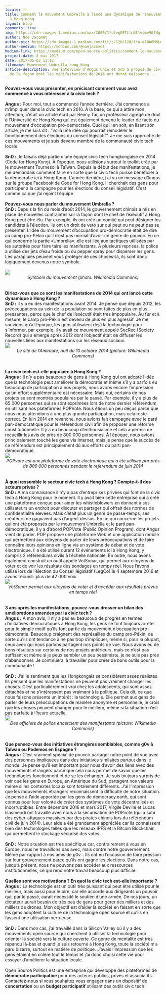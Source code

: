 ```yaml
---
locale: fr
title: Comment le mouvement Umbrella a lancé une dynamique de renouveau démocratique
  à Hong Kong
layout: blog
comments: true
img: https://cdn-images-1.medium.com/max/2000/1*utvgKETLtcNt1vlmv96fMg.png
author: Noe Jacomet
author-pic: https://cdn-images-1.medium.com/fit/c/120/120/1*A-aABA8MNLeKXIpYLu4IUA.jpeg
author-medium: https://medium.com/@noejacomet
Medium-link: https://medium.com/open-source-politics/comment-le-mouvement-umbrella-a-lanc%C3%A9-une-dynamique-de-renouveau-d%C3%A9mocratique-%C3%A0-hong-kong-46367c71603f
project-date: 3 mai 2017
date: 2017-05-03 11:12
filename: Mouvement_Umbrella_hong_Kong
article-description: Une interview d’Angus Chiu et SnD à propos de civicdata.hk et
  de la façon dont les manifestations de 2014 ont donné naissance...
---
```

<div class="blogcontent">
<b>Pouvez-vous vous présenter, en précisant comment vous avez commencé à vous intéresser à la civic tech ?</b>
<br><br>
<b>Angus :</b> Pour moi, tout a commencé l’année dernière. J’ai commencé à m’impliquer dans la civic tech en 2016. À la base, ce qui a attiré mon attention, c’était un article écrit par Benny Tai, un professeur agrégé de droit à l’Université de Hong Kong qui est également devenu le leader de facto du mouvement d’occupation pro-démocratie. Quoi qu’il en soit, en lisant son article, je me suis dit : “voilà une idée qui pourrait remodeler le fonctionnement des élections du conseil législatif”. Je me suis rapproché de ces mouvements et je suis devenu membre de la communauté civic tech locale.
<br><br>
<b>SnD :</b> Je faisais déjà partie d’une équipe civic tech hongkongaise en 2014 (Code for Hong Kong). À l’époque, nous utilisions surtout le toolkit créé par le mouvement Tournesol à Taïwan. Depuis le début des manifestations, je me demandais comment faire en sorte que la civic tech puisse bénéficier à la démocratie ici à Hong Kong. L’année dernière, j’ai vu un message d’Angus sur le groupe Facebook de Code for Hong Kong. Il cherchait des gens pour participer à la campagne pour les élections du conseil législatif. C’est comme ça que j’ai rejoint l’équipe.
<br><br>
<b>Pouvez-vous nous parler du mouvement Umbrella ?</b>
<br>
<b>SnD :</b> Depuis la fin du mois d’août 2014, le gouvernement chinois a mis en place de nouvelles contraintes sur la façon dont le chef de l’exécutif à Hong Kong peut être élu. Par exemple, ils ont créé un comité qui peut désigner les candidats à l’élection. Ils ont un droit de veto sur qui peut ou ne peut pas se présenter. L’idée du mouvement d’occupation pro-démocratie était de dire au camp pro-Pékin qu’il n’est pas normal d’avoir ce genre de pouvoir. En ce qui concerne la partie «Umbrella», elle est liée aux tactiques utilisées par les autorités pour faire taire les manifestants. À plusieurs reprises, la police a utilisé des jets d’eau froide ou du pepper spray pour disperser les gens. Les parapluies peuvent vous protéger de ces choses-là, ils sont donc logiquement devenus notre symbole.
<br><br>
<img src="https://cdn-images-1.medium.com/max/960/1*bLFIjTAqjz0COp5LDLK8ig.png"><center><i>Symbole du mouvement (photo: Wikimedia Commons)</i></center>
<br><br>
<b>Diriez-vous que ce sont les manifestations de 2014 qui ont lancé cette dynamique à Hong Kong ?</b>
<br>
<b>SnD :</b> Il y a eu des manifestations avant 2014. Je pense que depuis 2012, les préoccupations au sein de la population se sont faites de plus en plus pressantes, parce que le chef de l’exécutif était très impopulaire. Au fur et à mesure, le camp pro-Pékin est devenu de plus en plus agressif. Je me souviens qu’à l’époque, les gens utilisaient déjà la technologie pour s’informer, par exemple, il y avait ce mouvement appelé SocRec (Society Record) qui a émergé après 2012 dont l’objectif était de diffuser les nouvelles liées aux manifestations sur les réseaux sociaux.
<br>
<img src="https://cdn-images-1.medium.com/max/960/1*5UMOT7D58hl9wH92vXkCEw.jpeg"><center><i>Le site de l’Amirauté, nuit du 10 octobre 2014 (picture: Wikimedia Commons)</i></center>
<br><br>
<b>La civic tech est-elle populaire à Hong Kong ?</b>
<br>
<b>Angus :</b> Il n’y a pas beaucoup de gens à Hong Kong qui ont adopté l’idée que la technologie peut améliorer la démocratie et même s’il y a parfois eu beaucoup de participation à nos projets, nous avons encore l’impression qu’un effort supplémentaire est nécessaire. Mais oui, certains de nos projets se sont montrés populaires par le passé. Par exemple, il y a plus de 65 000 personnes qui se sont exprimées lors de notre dernier référendum, en utilisant nos plateformes POPVote. Nous étions un peu déçus parce que nous nous attendions à une plus grande participation, mais cela reste correct. En juin 2014 en revanche, nous avions fait campagne avec le parti pan-démocratique pour le référendum civil afin de proposer une réforme constitutionnelle. Il y a eu beaucoup d’enthousiasme et cela a permis de recueillir les avis de près de 800 000 personnes. À l’époque, nous avions principalement touché les gens via Internet, mais je pense que le succès de ce référendum est principalement dû aux efforts du parti pan-démocratique.
<br>
<img src="https://cdn-images-1.medium.com/max/1200/1*894aolKryz-YhWTGep5i_w.png"><center><i>POPvote est une plateforme de vote electronique qui a été utilisée par près de 800 000 personnes pendant le referendum de juin 2014</i></center>
<br><br>
<b>À quoi ressemble le secteur civic tech à Hong Kong ? Compte-t-il des acteurs privés ?</b>
<br>
<b>SnD :</b> À ma connaisance il n’y a pas d’entreprises privées qui font de la civic tech à Hong Kong pour le moment. Il y avait bien cette entreprise qui a créé une plateforme conçue pour aider les whistleblowers en donnant à ses utilisateurs un endroit pour discuter et partager qui offrait des normes de confidentialité élevées. Mais c’était plus un genre de passe-temps, ses créateurs ne gagnaient pas d’argent dessus. En ce qui concerne les projets qui ont été proposés par le mouvement Umbrella et le parti pan-démocratique, il y a d’abord POPVote (Public Opinion Program), dont Angus vient de parler. POP propose une plateforme Web et une application mobile qui permettent aux citoyens de parler de leurs préoccupations et de faire connaître leurs opinions en ligne via un système de débat et de vote électronique. Il a été utilisé durant 12 événements ici à Hong Kong, y compris 2 référendums civils à l’échelle nationale. En outre, nous avons également construit un outil appelé VotSonar, qui permet aux citoyens de voter et de voir les résultats des sondages en temps réel. Nous l’avons utilisé lors de l’élection du Conseil législatif (LegCo) le 4 septembre 2016 et avons recueilli plus de 42 000 voix.
<br>
<img src="https://cdn-images-1.medium.com/max/1200/1*OI93kETHiKrutkQZ0UOzdg.png"><center><i>VotSonar permet aux citoyens de voter et d’accéder aux résultats prévus en temps réel</i></center>
<br><br>
<b>3 ans après les manifestations, pouvez-vous dresser un bilan des améliorations amenées par la civic tech ?</b>
<br>
<b>Angus :</b> À mon avis, il n’y a pas eu beaucoup de progrès en termes d’initiatives démocratiques à Hong Kong, les gens se font toujours arrêter pour le simple motif qu’ils font partie du mouvement d’occupation pro-démocratie. Beaucoup craignent des représailles du camp pro-Pékin, de sorte qu’ils ont tendance à ne pas trop s’impliquer, même si, pour la plupart, ceux avec qui nous parlons partagent nos points de vue. Nous avons eu de bons résultats sur certains de nos projets antérieurs, mais ce n’est pas suffisant et même si je peux sembler un peu pessimiste, je ne suis pas près d’abandonner. Je continuerai à travailler pour créer de bons outils pour la communauté !
<br><br>
<b>SnD :</b> J’ai le sentiment que les Hongkongais se considèrent assez réalistes. Ils pensent que les manifestations ne peuvent pas vraiment changer les choses. C’est particulièrement vrai chez les adolescents, qui sont assez détachés et ne s’intéressent pas vraiment à la politique. Cela dit, ce que nous faisons présente un intérêt : la technologie. Elle permet aux gens de parler de leurs préoccupations de manière anonyme et personnelle, je crois que les choses peuvent changer pour le meilleur, même si la situation n’est pas parfaite à l’heure actuelle.
<br>
<img src="https://cdn-images-1.medium.com/max/1200/1*-pQ8tN8ho6oHFHYt9Qdfaw.jpeg"><center><i>Des officiers de police encerclent des manifestants (picture: Wikimedia Commons)</i></center>
<br><br>
<b>Que pensez-vous des initiatives étrangères semblables, comme g0v à Taïwan ou Podemos en Espagne ?</b>
<br>
<b>Angus : </b> C’est vraiment spécial de pouvoir partager notre point de vue avec des personnes impliquées dans des initiatives similaires partout dans le monde. Je pense qu’il est important pour nous d’avoir des liens avec des mouvements étrangers parce que cela nous permet de savoir quelles technologies fonctionnent et de se les échanger. Je suis toujours surpris de voir que les gens en Europe, en Amérique du Sud, partagent nos valeurs même si les contextes locaux sont totalement différents. J’ai l’impression que les mouvements étrangers reconnaissent la difficulté de notre situation. Je pense à l’aide apportée par les gens de democracy.earth, qui sont connus pour leur volonté de créer des systèmes de vote décentralisés et incorruptibles. Entre décembre 2016 et mars 2017, Virgile Deville et Lucas Isasmendi ont travaillé avec nous à la sécurisation de POPvote (qui a subi des cyber-attaques massives par des pirates chinois lors du référendum civil de juin 2014). Leur aide a été grandement appréciée car ils connaissent bien des technologies telles que les réseaux IPFS et la Bitcoin Blockchain, qui permettent le stockage sécurisé des votes.
<br><br>
<b>SnD :</b> Notre situation est très spécifique car, contrairement à vous en Europe, nous ne travaillons pas avec, mais contre notre gouvernement. Même par rapport à nos amis de g0v… Ils ont eu l’occasion de faire pression sur leur gouvernement parce qu’ils ont gagné les élections. Dans notre cas, jusqu’à présent, nous ne pouvons pas accéder aux ressources institutionnelles, ce qui rend notre travail beaucoup plus difficile.
<br><br>
<b>Quelles sont vos motivations ? En quoi la civic tech est-elle importante ?</b>
<br>
<b>Angus :</b> La technologie est un outil très puissant qui peut être utilisé pour le meilleur, mais aussi pour le pire, car elle accorde aux dirigeants un pouvoir qui, par le passé, aurait nécessité le soutien d’une armée. De nos jours, un dictateur aurait besoin de très peu de gens pour gérer des milliers et des milliers de drones. Mon objectif est d’aider la société en faisant en sorte que les gens adoptent la culture de la technologie open source et qu’ils en fassent une utilisation vertueuse.
<br><br>
<b>SnD :</b> Dans mon cas, j’ai travaillé dans la Silicon Valley où il y a des mouvements open source qui cherchent à utiliser la technologie pour orienter la société vers la culture ouverte. Ce genre de mentalité est très répandu là-bas et quand je suis retourné à Hong Kong, toute la société m’a paru bizarre, surtout en matière de politique. J’avais l’impression que les gens étaient en colère tout le temps et j’ai donc choisi cette vie pour essayer d’améliorer la situation locale.
<br><br>
<div class="citation">Open Source Politics est une entreprise qui développe des plateformes de <b>démocratie participative</b> pour des acteurs publics, privés et associatifs. Contactez-nous si vous souhaitez vous engager dans un dispositif de <b>concertation</b> ou un <b>budget participatif</b> utilisant des outils civic tech ! <br></div>
</div>